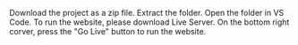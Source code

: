 Download the project as a zip file.
Extract the folder.
Open the folder in VS Code.
To run the website, please download Live Server.
On the bottom right corver, press the "Go Live" button to run the website. 
